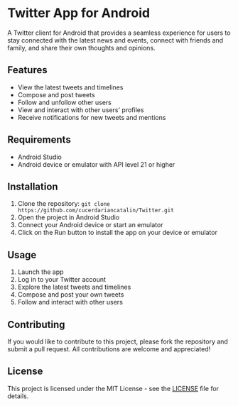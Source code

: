 # Twitter App for Android

A Twitter client for Android that provides a seamless experience for users to stay connected with the latest news and events, connect with friends and family, and share their own thoughts and opinions.

## Features
- View the latest tweets and timelines
- Compose and post tweets
- Follow and unfollow other users
- View and interact with other users' profiles
- Receive notifications for new tweets and mentions

## Requirements
- Android Studio
- Android device or emulator with API level 21 or higher

## Installation
1. Clone the repository: `git clone https://github.com/cucerdariancatalin/Twitter.git`
2. Open the project in Android Studio
3. Connect your Android device or start an emulator
4. Click on the Run button to install the app on your device or emulator

## Usage
1. Launch the app
2. Log in to your Twitter account
3. Explore the latest tweets and timelines
4. Compose and post your own tweets
5. Follow and interact with other users

## Contributing
If you would like to contribute to this project, please fork the repository and submit a pull request. All contributions are welcome and appreciated!

## License
This project is licensed under the MIT License - see the [LICENSE](LICENSE) file for details.
